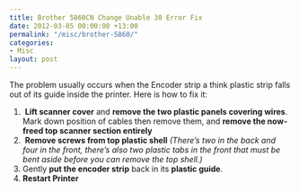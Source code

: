 ```yaml
---
title: Brother 5860CN Change Unable 30 Error Fix
date: 2012-03-05 00:00:00 +13:00
permalink: "/misc/brother-5860/"
categories:
- Misc
layout: post
---
```


The problem usually occurs when the Encoder strip a think plastic strip falls out of its guide inside the printer. Here is how to fix it:

  1.  **Lift scanner cover** and **remove the two plastic panels covering wires**. Mark down position of cables then remove them, and **remove the now-freed top scanner section entirely**
  2.  **Remove screws from top plastic shell** _(There&#8217;s two in the back and four in the front, there&#8217;s also two plastic tabs in the front that must be bent aside before you can remove the top shell.)_
  3. Gently **put the encoder strip** back in its **plastic guide**.
  4. **Restart Printer**
